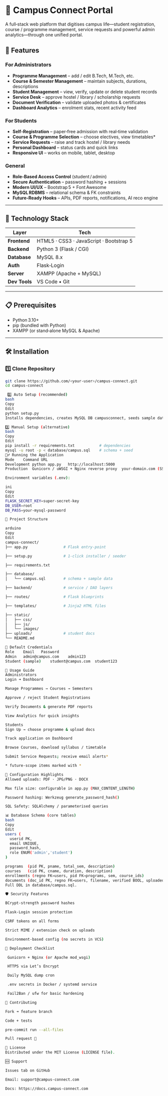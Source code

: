 # 🏫 Campus Connect Portal

A full‑stack web platform that digitises campus life—student registration, course / programme management, service requests and powerful admin analytics—through one unified portal.


## 🌟 Features

### For Administrators
- **Programme Management** – add / edit B.Tech, M.Tech, etc.  
- **Course & Semester Management** – maintain subjects, durations, descriptions  
- **Student Management** – view, verify, update or delete student records  
- **Service Desk** – approve hostel / library / scholarship requests  
- **Document Verification** – validate uploaded photos & certificates  
- **Dashboard Analytics** – enrolment stats, recent activity feed  

### For Students
- **Self‑Registration** – paper‑free admission with real‑time validation  
- **Course & Programme Selection** – choose electives, view timetables*  
- **Service Requests** – raise and track hostel / library needs  
- **Personal Dashboard** – status cards and quick links  
- **Responsive UI** – works on mobile, tablet, desktop  

### General
- **Role‑Based Access Control** (student / admin)  
- **Secure Authentication** – password hashing + sessions  
- **Modern UI/UX** – Bootstrap 5 + Font Awesome  
- **MySQL RDBMS** – relational schema & FK constraints  
- **Future‑Ready Hooks** – APIs, PDF reports, notifications, AI reco engine  

---

## 🚀 Technology Stack

| Layer      | Tech                                                |
|------------|-----------------------------------------------------|
| **Frontend** | HTML5 · CSS3 · JavaScript · Bootstrap 5            |
| **Backend**  | Python 3 (Flask / CGI)                             |
| **Database** | MySQL 8.x                                          |
| **Auth**     | Flask‑Login                                        |
| **Server**   | XAMPP (Apache + MySQL)                             |
| **Dev Tools**| VS Code • Git                                      |

---

## 📋 Prerequisites
* Python 3.10+  
* pip (bundled with Python)  
* XAMPP (or stand‑alone MySQL & Apache)  

---

## 🛠️ Installation

### 1️⃣ Clone Repository
```bash
git clone https://github.com/<your‑user>/campus‑connect.git
cd campus‑connect

 2️⃣ Auto Setup (recommended)
bash
Copy
Edit
python setup.py
Installs dependencies, creates MySQL DB campusconnect, seeds sample data, and generates a default admin.

3️⃣ Manual Setup (alternative)
bash
Copy
Edit
pip install -r requirements.txt           # dependencies
mysql -u root -p < database/campus.sql    # schema + seed
🏃‍♂️ Running the Application
Mode	Command	URL
Development	python app.py	http://localhost:5000
Production	Gunicorn / uWSGI + Nginx reverse proxy	your‑domain.com (SSL)

Environment variables (.env):

ini
Copy
Edit
FLASK_SECRET_KEY=super‑secret‑key
DB_USER=root
DB_PASS=your‑mysql‑password

📁 Project Structure

arduino
Copy
Edit
campus-connect/
├── app.py                # Flask entry‑point

├── setup.py              # 1‑click installer / seeder

├── requirements.txt

├── database/
│   └── campus.sql        # schema + sample data

├── backend/              # service / DAO layers

├── routes/               # Flask blueprints

├── templates/            # Jinja2 HTML files

├── static/
│   ├── css/
│   ├── js/
│   └── images/
├── uploads/              # student docs
└── README.md

🔐 Default Credentials
Role	Email	Password
Admin	admin@campus.com	admin123
Student (sample)	student@campus.com	student123

🎯 Usage Guide
Administrators
Login ➜ Dashboard

Manage Programmes → Courses → Semesters

Approve / reject Student Registrations

Verify Documents & generate PDF reports

View Analytics for quick insights

Students
Sign Up → choose programme & upload docs

Track application on Dashboard

Browse Courses, download syllabus / timetable

Submit Service Requests; receive email alerts*

* future‑scope items marked with *

🔧 Configuration Highlights
Allowed uploads: PDF · JPG/PNG · DOCX

Max file size: configurable in app.py (MAX_CONTENT_LENGTH)

Password hashing: Werkzeug generate_password_hash()

SQL Safety: SQLAlchemy / parameterised queries

📊 Database Schema (core tables)
bash
Copy
Edit
users (
  userid PK,
  email UNIQUE,
  password_hash,
  role ENUM('admin','student')
)

programs  (pid PK, pname, total_sem, description)
courses   (cid PK, cname, duration, description)
enrollments (regno FK→users, pid FK→programs, sem, course_ids)
documents (doc_id PK, regno FK→users, filename, verified BOOL, uploaded_at)
Full DDL in database/campus.sql.

🛡️ Security Features

BCrypt‑strength password hashes

Flask‑Login session protection

CSRF tokens on all forms

Strict MIME / extension check on uploads

Environment‑based config (no secrets in VCS)

🚀 Deployment Checklist

 Gunicorn + Nginx (or Apache mod_wsgi)

 HTTPS via Let’s Encrypt

 Daily MySQL dump cron

 .env secrets in Docker / systemd service

 Fail2Ban / ufw for basic hardening

🤝 Contributing

Fork ➜ feature branch

Code + tests

pre‑commit run --all-files

Pull request 🚀

📝 License
Distributed under the MIT License (LICENSE file).

🆘 Support

Issues tab on GitHub

Email: support@campus‑connect.com

Docs: https://docs.campus‑connect.com

